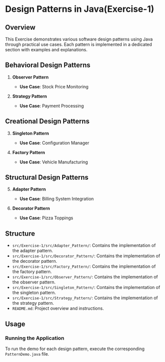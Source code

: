 # Design Patterns in Java(Exercise-1)

## Overview

This Exercise demonstrates various software design patterns using Java through practical use cases. Each pattern is implemented in a dedicated section with examples and explanations.

## Behavioral Design Patterns

1. **Observer Pattern**
   - **Use Case**: Stock Price Monitoring

2. **Strategy Pattern**
   - **Use Case**: Payment Processing

## Creational Design Patterns

3. **Singleton Pattern**
   - **Use Case**: Configuration Manager

4. **Factory Pattern**
   - **Use Case**: Vehicle Manufacturing

## Structural Design Patterns

5. **Adapter Pattern**
   - **Use Case**: Billing System Integration

6. **Decorator Pattern**
   - **Use Case**: Pizza Toppings

## Structure

- `src/Exercise-1/src/Adapter_Pattern/`: Contains the implementation of the adapter pattern.
- `src/Exercise-1/src/Decorator_Pattern/`: Contains the implementation of the decorator pattern.
- `src/Exercise-1/src/Factory_Pattern/`: Contains the implementation of the factory pattern.
- `src/Exercise-1/src/Observer_Pattern/`: Contains the implementation of the observer pattern.
- `src/Exercise-1/src/Singleton_Pattern/`: Contains the implementation of the singleton pattern.
- `src/Exercise-1/src/Strategy_Pattern/`: Contains the implementation of the strategy pattern.
- `README.md`: Project overview and instructions.

## Usage

### Running the Application
To run the demo for each design pattern, execute the corresponding `PatternDemo.java` file.


